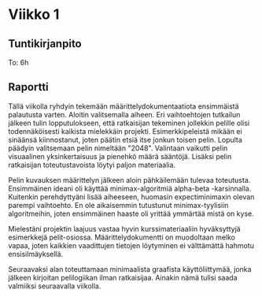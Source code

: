 # Viikko 1

## Tuntikirjanpito

To:  6h

## Raportti

Tällä viikolla ryhdyin tekemään määrittelydokumentaatiota ensimmäistä palautusta varten. Aloitin valitsemalla aiheen.
Eri vaihtoehtojen tutkailun jälkeen tulin lopputulokseen, että ratkaisijan tekeminen jollekkin pelille olisi
todennäköisesti kaikista mielekkäin projekti. Esimerkkipeleistä mikään ei sinäänsä kiinnostanut, joten päätin etsiä itse
jonkun toisen pelin. Lopulta päädyin valitsemaan pelin nimeltään "2048". Valintaan vaikutti pelin visuaalinen
yksinkertaisuus ja pienehkö määrä sääntöjä. Lisäksi pelin ratkaisijan toteutustavoista löytyi paljon materiaalia.

Pelin kuvauksen määrittelyn jälkeen aloin pähkäilemään tulevaa toteutusta. Ensimmäinen ideani oli käyttää
minimax-algoritmiä alpha-beta -karsinnalla. Kuitenkin perehdyttyäni lisää aiheeseen, huomasin expectiminimaxin olevan
parempi vaihtoehto. En ole aikaisemmin tutustunut minimax-tyylisiin algoritmeihin, joten ensimmäinen haaste oli yrittää
ymmärtää mistä on kyse.

Mielestäni projektin laajuus vastaa hyvin kurssimateriaaliin hyväksyttyjä esimerkkejä pelit-osiossa.
Määrittelydokumentti on muodoltaan melko vapaa, joten kaikkien vaadittujen tietojen löytyminen ei välttämättä hahmotu
ensisilmäyksellä.

Seuraavaksi alan toteuttamaan minimaalista graafista käyttöliittymää, jonka jälkeen kirjoitan pelilogiikan ilman
ratkaisijaa. Ainakin nämä tulisi saada valmiiksi seuraavalla viikolla. 